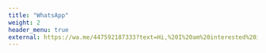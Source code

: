 ```yaml
---
title: "WhatsApp"
weight: 2
header_menu: true
external: https://wa.me/447592187333?text=Hi,%20I%20am%20interested%20in%20one%20of%20your%20services
---
```

